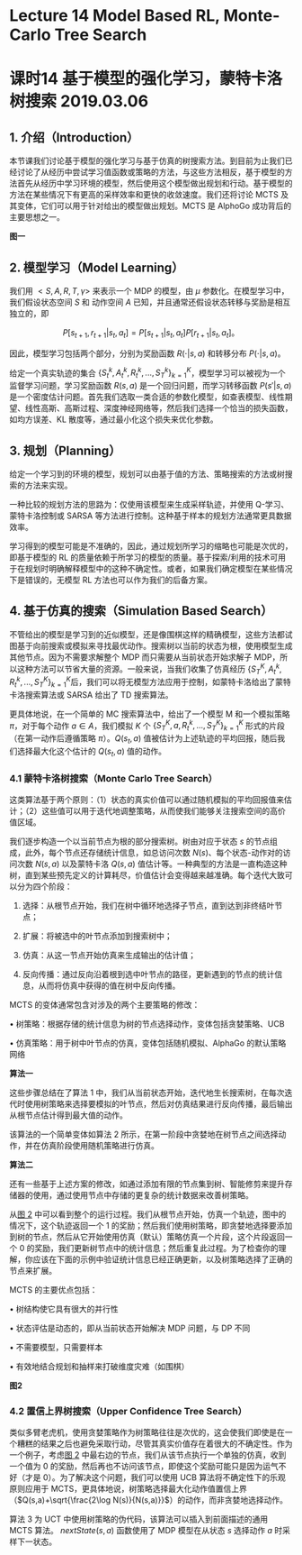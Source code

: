 # Lecture 14 Model Based RL, Monte-Carlo Tree Search

# 课时14 基于模型的强化学习，蒙特卡洛树搜索 2019.03.06

## 1. 介绍（Introduction）

本节课我们讨论基于模型的强化学习与基于仿真的树搜索方法。到目前为止我们已经讨论了从经历中尝试学习值函数或策略的方法，与这些方法相反，基于模型的方法首先从经历中学习环境的模型，然后使用这个模型做出规划和行动。基于模型的方法在某些情况下有更高的采样效率和更快的收敛速度。我们还将讨论 MCTS 及其变体，它们可以用于针对给出的模型做出规划。MCTS 是 AlphoGo 成功背后的主要思想之一。

**图一**

## 2. 模型学习（Model Learning）

我们用 $<S,A,R,T,\gamma>$ 来表示一个 MDP 的模型，由 $\mu$ 参数化。在模型学习中，我们假设状态空间 $S$ 和 动作空间 $A$ 已知，并且通常还假设状态转移与奖励是相互独立的，即

$$
P[s_{t+1},r_{t+1}|s_t,a_t] = P[s_{t+1}|s_t,a_t]P[r_{t+1}|s_t,a_t]。
$$

因此，模型学习包括两个部分，分别为奖励函数 $R(\cdot|s,a)$ 和转移分布 $P(\cdot|s,a)$。

给定一个真实轨迹的集合 $\{S_t^k,A_t^k,R_t^k,...,S_T^k\}_{k=1}^{K}$，模型学习可以被视为一个监督学习问题，学习奖励函数 $R(s,a)$ 是一个回归问题，而学习转移函数 $P(s'|s,a)$ 是一个密度估计问题。首先我们选取一类合适的参数化模型，如查表模型、线性期望、线性高斯、高斯过程、深度神经网络等，然后我们选择一个恰当的损失函数，如均方误差、KL 散度等，通过最小化这个损失来优化参数。

## 3. 规划（Planning）

给定一个学习到的环境的模型，规划可以由基于值的方法、策略搜索的方法或树搜索的方法来实现。

一种比较的规划方法的思路为：仅使用该模型来生成采样轨迹，并使用 Q-学习、蒙特卡洛控制或 SARSA 等方法进行控制。这种基于样本的规划方法通常更具数据效率。

学习得到的模型可能是不准确的，因此，通过规划所学习的缩略也可能是次优的，即基于模型的 RL 的质量依赖于所学习的模型的质量。基于探索/利用的技术可用于在规划时明确解释模型中的这种不确定性。或者，如果我们确定模型在某些情况下是错误的，无模型 RL 方法也可以作为我们的后备方案。

## 4. 基于仿真的搜索（Simulation Based Search）

不管给出的模型是学习到的近似模型，还是像围棋这样的精确模型，这些方法都试图基于向前搜索或模拟来寻找最优动作。搜索树以当前的状态为根，使用模型生成其他节点。因为不需要求解整个 MDP 而只需要从当前状态开始求解子 MDP，所以这种方法可以节省大量的资源。一般来说，当我们收集了仿真经历 $\{S_T^K,A_t^k,R_t^k,...,S_T^K\}_{k=1}^{K}$后，我们可以将无模型方法应用于控制，如蒙特卡洛给出了蒙特卡洛搜索算法或 SARSA 给出了 TD 搜索算法。

更具体地说，在一个简单的 MC 搜索算法中，给出了一个模型 M 和一个模拟策略 $\pi$，对于每个动作 $a\in A$，我们模拟 $K$ 个 $\{S_T^K,a,R_t^k,...,S_T^K\}_{k=1}^{K}$ 形式的片段（在第一动作后遵循策略 $\pi$）。$Q(s_t,a)$ 值被估计为上述轨迹的平均回报，随后我们选择最大化这个估计的 $Q(s_t,a)$ 值的动作。

### 4.1 蒙特卡洛树搜索（Monte Carlo Tree Search）

这类算法基于两个原则：（1）状态的真实价值可以通过随机模拟的平均回报值来估计；（2）这些值可以用于迭代地调整策略，从而使我们能够关注搜索空间的高价值区域。

我们逐步构造一个以当前节点为根的部分搜索树。树由对应于状态 $s$ 的节点组成，此外，每个节点还存储统计信息，如总访问次数 $N(s)$、每个状态-动作对的访问次数 $N(s,a)$ 以及蒙特卡洛 $Q(s,a)$ 值估计等。一种典型的方法是一直构造这种树，直到某些预先定义的计算耗尽，价值估计会变得越来越准确。每个迭代大致可以分为四个阶段：

1. 选择：从根节点开始，我们在树中循环地选择子节点，直到达到非终结叶节点；

2. 扩展：将被选中的叶节点添加到搜索树中；

3. 仿真：从这一节点开始仿真来生成输出的估计值；

4. 反向传播：通过反向沿着根到选中叶节点的路径，更新遇到的节点的统计信息，从而将仿真中获得的值在树中反向传播。

MCTS 的变体通常包含对涉及的两个主要策略的修改：

$\bullet$ 树策略：根据存储的统计信息为树的节点选择动作，变体包括贪婪策略、UCB

$\bullet$ 仿真策略：用于树中叶节点的仿真，变体包括随机模拟、AlphaGo 的默认策略网络

**算法一**

这些步骤总结在了算法 1 中，我们从当前状态开始，迭代地生长搜索树，在每次迭代时使用树策略来选择要模拟的叶节点，然后对仿真结果进行反向传播，最后输出从根节点估计得到最大值的动作。

该算法的一个简单变体如算法 2 所示，在第一阶段中贪婪地在树节点之间选择动作，并在仿真阶段使用随机策略进行仿真。

**算法二**

还有一些基于上述方案的修改，如通过添加有限的节点集到树、智能修剪来提升存储器的使用，通过使用节点中存储的更复杂的统计数据来改善树策略。

从[图 2](#fig2) 中可以看到整个的运行过程。我们从根节点开始，仿真一个轨迹，图中的情况下，这个轨迹返回一个 1 的奖励；然后我们使用树策略，即贪婪地选择要添加到树的节点，然后从它开始使用仿真（默认）策略仿真一个片段，这个片段返回一个 0 的奖励，我们更新树节点中的统计信息；然后重复此过程。为了检查你的理解，你应该在下面的示例中验证统计信息已经正确更新，以及树策略选择了正确的节点来扩展。

MCTS 的主要优点包括：

$\bullet$ 树结构使它具有很大的并行性

$\bullet$ 状态评估是动态的，即从当前状态开始解决 MDP 问题，与 DP 不同

$\bullet$ 不需要模型，只需要样本

$\bullet$ 有效地结合规划和抽样来打破维度灾难（如围棋）

**图2**

### 4.2 置信上界树搜索（Upper Confidence Tree Search）

类似多臂老虎机，使用贪婪策略作为树策略往往是次优的，这会使我们即使是在一个糟糕的结果之后也避免采取行动，尽管其真实价值存在着很大的不确定性。作为一个例子，考虑[图 2](#fig2) 中最右边的节点，我们从该节点执行一个单独的仿真，收到一个值为 0 的奖励，然后再也不访问该节点，即使这个奖励可能只是因为运气不好（才是 0）。为了解决这个问题，我们可以使用 UCB 算法将不确定性下的乐观原则应用于 MCTS，更具体地说，树策略选择最大化动作值置信上界（$Q(s,a)+\sqrt{\frac{2\log N(s)}{N(s,a)}}$）的动作，而非贪婪地选择动作。

算法 3 为 UCT 中使用树策略的伪代码，该算法可以插入到前面描述的通用 MCTS 算法。 $nextState(s,a)$ 函数使用了 MDP 模型在从状态 $s$ 选择动作 $a$ 时采样下一状态。